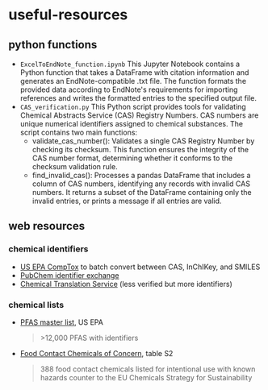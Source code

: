 # useful-resources

## python functions
- `ExcelToEndNote_function.ipynb`   This Jupyter Notebook contains a Python function that takes a DataFrame with citation information and generates an EndNote-compatible .txt file. The function formats the provided data according to EndNote's requirements for importing references and writes the formatted entries to the specified output file.
- `CAS_verification.py`    This Python script provides tools for validating Chemical Abstracts Service (CAS) Registry Numbers. CAS numbers are unique numerical identifiers assigned to chemical substances. The script contains two main functions:    
    - validate_cas_number(): Validates a single CAS Registry Number by checking its checksum. This function ensures the integrity of the CAS number format, determining whether it conforms to the checksum validation rule.
    - find_invalid_cas(): Processes a pandas DataFrame that includes a column of CAS numbers, identifying any records with invalid CAS numbers. It returns a subset of the DataFrame containing only the invalid entries, or prints a message if all entries are valid.

## web resources
### chemical identifiers
- [US EPA CompTox](https://comptox.epa.gov/dashboard/batch-search) to batch convert between CAS, InChIKey, and SMILES
- [PubChem identifier exchange](https://pubchem.ncbi.nlm.nih.gov/idexchange/idexchange.cgi)
- [Chemical Translation Service](http://cts.fiehnlab.ucdavis.edu/) (less verified but more identifiers)

### chemical lists
- [PFAS master list](https://comptox.epa.gov/dashboard/chemical-lists/PFASMASTER), US EPA
    > \>12,000 PFAS with identifiers 
- [Food Contact Chemicals of Concern](https://www.sciencedirect.com/science/article/pii/S0304389422009578?via%3Dihub#sec0145), table S2
    > 388 food contact chemicals listed for intentional use with known hazards counter to the EU Chemicals Strategy for Sustainability
